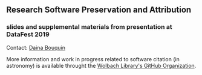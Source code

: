 ## Research Software Preservation and Attribution
### slides and supplemental materials from presentation at DataFest 2019 

Contact: [Daina Bouquin](http://dainabouquin.com/contact-me/)

More information and work in progress related to software citation (in astronomy) is available throught the [Wolbach Library's GitHub Organization](https://github.com/CfA-Library/Cite_Astro_Software). 